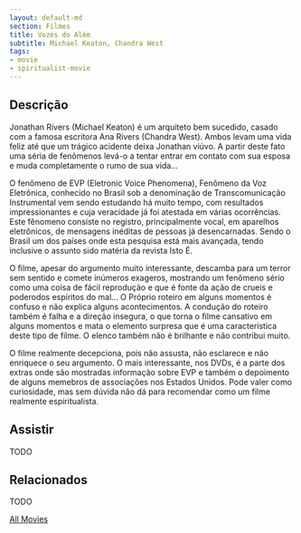 ```yaml
---
layout: default-md
section: Filmes
title: Vozes do Além
subtitle: Michael Keaton, Chandra West
tags: 
- movie
- spiritualist-movie
---
```


## Descrição
Jonathan Rivers (Michael Keaton) é um arquiteto bem sucedido, casado com a famosa escritora Ana Rivers (Chandra West). Ambos levam uma vida feliz até que um trágico acidente deixa Jonathan viúvo. A partir deste fato uma séria de fenômenos levá-o a tentar entrar em contato com sua esposa e muda completamente o rumo de sua vida...

O fenômeno de EVP (Eletronic Voice Phenomena), Fenômeno da Voz Eletrônica, conhecido no Brasil sob a denominação de Transcomunicação Instrumental vem sendo estudando há muito tempo, com resultados impressionantes e cuja veracidade já foi atestada em várias ocorrências. Este fênomeno consiste no registro, principalmente vocal, em aparelhos eletrônicos, de mensagens inéditas de pessoas já desencarnadas. Sendo o Brasil um dos países onde esta pesquisa está mais avançada, tendo inclusive o assunto sido matéria da revista Isto É. 

O filme, apesar do argumento muito interessante, descamba para um terror sem sentido e comete inúmeros exageros, mostrando um fenômeno sério como uma coisa de fácil reprodução e que é fonte da ação de crueis e poderodos espíritos do mal...
O Próprio roteiro em alguns momentos é confuso e não explica alguns acontecimentos. A condução do roteiro também é falha e a direção insegura, o que torna o filme cansativo em alguns momentos e mata o elemento surpresa que é uma característica deste tipo de filme.  O elenco também não é brilhante e não contribui muito.

O filme realmente decepciona, pois não assusta, não esclarece e não enriquece o seu argumento. O mais interessante, nos DVDs, é a parte dos extras onde são mostradas informação sobre EVP e também o depoimento de alguns memebros de associações nos Estados Unidos. Pode valer como curiosidade, mas sem dúvida não dá para recomendar como um filme realmente espiritualista.

## Assistir
TODO

## Relacionados
TODO


<a href="/movies" class="button">All Movies</a>